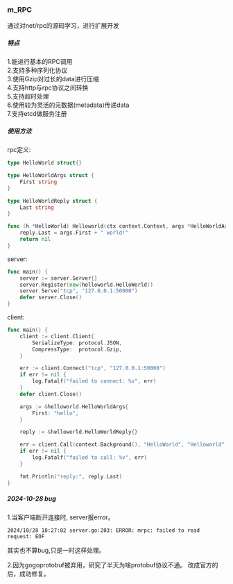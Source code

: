 ### m_RPC

通过对net/rpc的源码学习，进行扩展开发

##### 特点

1.能进行基本的RPC调用  
2.支持多种序列化协议  
3.使用Gzip对过长的data进行压缩  
4.支持http与rpc协议之间转换  
5.支持超时处理  
6.使用较为灵活的元数据(metadata)传递data  
7.支持etcd做服务注册

##### 使用方法

rpc定义:
```go
type HelloWorld struct{}

type HelloWorldArgs struct {
	First string
}

type HelloWorldReply struct {
	Last string
}

func (h *HelloWorld) Helloworld(ctx context.Context, args *HelloWorldArgs, reply *HelloWorldReply) error {
	reply.Last = args.First + " world!"
	return nil
}

```

server:
```go
func main() {
	server := server.Server{}
	server.Register(new(helloworld.HelloWorld))
	server.Serve("tcp", "127.0.0.1:50000")
	defer server.Close()
}

```

client:
```go
func main() {
	client := client.Client{
		SerializeType: protocol.JSON,
		CompressType:  protocol.Gzip,
	}

	err := client.Connect("tcp", "127.0.0.1:50000")
	if err != nil {
		log.Fatalf("failed to connect: %v", err)
	}
	defer client.Close()

	args := &helloworld.HelloWorldArgs{
		First: "hello",
	}

	reply := &helloworld.HelloWorldReply{}

	err = client.Call(context.Background(), "HelloWorld", "Helloworld", args, reply)
	if err != nil {
		log.Fatalf("failed to call: %v", err)
	}

	fmt.Println("reply:", reply.Last)
}

```

##### 2024-10-28 bug
1.当客户端断开连接时, server报error。
```
2024/10/28 18:27:02 server.go:203: ERROR: mrpc: failed to read request: EOF
```
其实也不算bug,只是一时这样处理。

2.因为gogoprotobuf被弃用，研究了半天为啥protobuf协议不通。
改成官方的后，成功修复。
